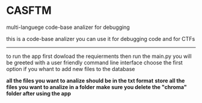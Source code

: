 # CASFTM
multi-languege code-base analizer for debugging

this is a code-base analizer
you can use it for debugging code and for CTFs

_____________________________________________
to run the app first dowload the requierments
then run the main.py
you will be greeted with a user friendly command line interface
choose the first option if you whant to add new files to the database

**all the files you want to analize should be in the txt format**
**store all the files you want to analize in a folder**
**make sure you delete the "chroma" folder after using the app**
